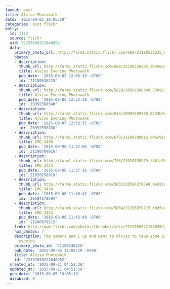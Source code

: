```yaml
---
layout: post
title: Alviso Photowalk
date: '2015-09-05 19:05:19'
categories: post flickr
entry:
  id: 1123
  source: flickr
  uid: 72157658221648952
  data:
    primary_photo_url: http://farm1.static.flickr.com/608/21180536225_c64ee2c8dc_m.jpg
    photos:
    - description: 
      thumb_url: http://farm1.static.flickr.com/608/21180536225_c64ee2c8dc_s.jpg
      title: Alviso Evening Photowalk
      pub_date: '2015-09-05 12:05:19 -0700'
      id: '21180536225'
    - description: 
      thumb_url: http://farm6.static.flickr.com/5620/20992388340_3369c14096_s.jpg
      title: Alviso Evening Photowalk
      pub_date: '2015-09-05 12:32:48 -0700'
      id: '20992388340'
    - description: 
      thumb_url: http://farm1.static.flickr.com/633/20992598788_8443b9e626_s.jpg
      title: Alviso Evening Photowalk
      pub_date: '2015-09-05 12:52:15 -0700'
      id: '20992598788'
    - description: 
      thumb_url: http://farm1.static.flickr.com/670/21180709916_646c910a04_s.jpg
      title: IMG_3409
      pub_date: '2015-09-06 11:32:05 -0700'
      id: '21180709916'
    - description: 
      thumb_url: http://farm1.static.flickr.com/716/21020158919_f40fc587cb_s.jpg
      title: IMG_3414
      pub_date: '2015-09-06 11:37:16 -0700'
      id: '21020158919'
    - description: 
      thumb_url: http://farm6.static.flickr.com/5653/20584278594_0ed21a2cd8_s.jpg
      title: IMG_3434
      pub_date: '2015-09-06 11:40:42 -0700'
      id: '20584278594'
    - description: 
      thumb_url: http://farm6.static.flickr.com/5804/21206979215_fdd5ec4ae3_s.jpg
      title: IMG_3444
      pub_date: '2015-09-06 11:42:49 -0700'
      id: '21206979215'
    link: http://www.flickr.com/photos/thenobot/sets/72157658221648952/
    num_photos: 7
    description: The camera and I up and went to Alviso to take some pictures this
      evening.
    primary_photo_id: '21180536225'
    pub_date: '2015-09-05 12:05:19 -0700'
    title: Alviso Photowalk
    id: '72157658221648952'
  created_at: '2015-09-21 04:51:26'
  updated_at: '2015-09-21 04:51:26'
  pub_date: '2015-09-05 19:05:19'
  disabled: 0
---
```

